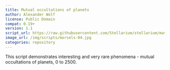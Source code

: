 ```yaml
---
title: Mutual occultations of planets
author: Alexander Wolf
license: Public Domain
compat: 0.19+
version: 1.1
script_url: https://raw.githubusercontent.com/Stellarium/stellarium/master/scripts/morsels_4.ssc
image_url: /img/scripts/morsels-04.jpg
categories: repository
---
```

This script demonstrates interesting and very rare phenomena - mutual occultations of planets, 0 to 2500.